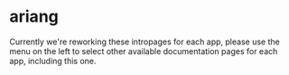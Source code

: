 # ariang

Currently we're reworking these intropages for each app, please use the menu on the left to select other available documentation pages for each app, including this one.
